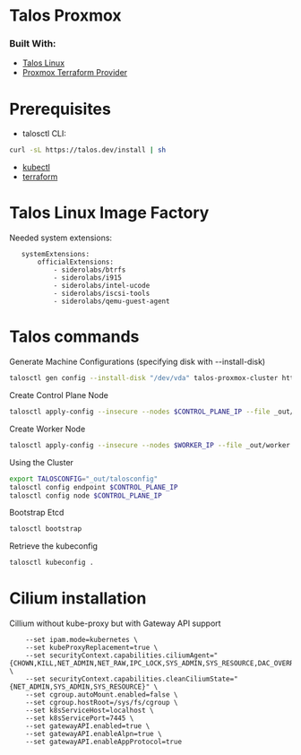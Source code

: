 Talos Proxmox
=================

### Built With:

* [Talos Linux](https://talos.dev)
* [Proxmox Terraform Provider](https://registry.terraform.io/providers/Telmate/proxmox/latest)

Prerequisites
============


* talosctl CLI:
 ```bash
 curl -sL https://talos.dev/install | sh
 ```
 * [kubectl](https://kubernetes.io/docs/tasks/tools/)
 * [terraform](https://developer.hashicorp.com/terraform/downloads?product_intent=terraform)

Talos Linux Image Factory
============

Needed system extensions:

 ```customization:
    systemExtensions:
        officialExtensions:
            - siderolabs/btrfs
            - siderolabs/i915
            - siderolabs/intel-ucode
            - siderolabs/iscsi-tools
            - siderolabs/qemu-guest-agent
 ```

Talos commands
============

Generate Machine Configurations (specifying disk with --install-disk)
```bash
talosctl gen config --install-disk "/dev/vda" talos-proxmox-cluster https://$CONTROL_PLANE_IP:6443 --output-dir _out --install-image  factory.talos.dev/nocloud-installer/77cbaa210db80862d6a2bbbe8c22379dbde2ced240124ed6e25a68a5074f0d24:v1.11.0 --config-patch @patch.yaml
```

Create Control Plane Node
```bash
talosctl apply-config --insecure --nodes $CONTROL_PLANE_IP --file _out/controlplane.yaml
```

Create Worker Node
```bash
talosctl apply-config --insecure --nodes $WORKER_IP --file _out/worker.yaml
```

Using the Cluster
```bash
export TALOSCONFIG="_out/talosconfig"
talosctl config endpoint $CONTROL_PLANE_IP
talosctl config node $CONTROL_PLANE_IP
```

Bootstrap Etcd
```bash
talosctl bootstrap
```

Retrieve the kubeconfig
```bash
talosctl kubeconfig .
```

Cilium installation
============

Cillium without kube-proxy but with Gateway API support

```cilium install \
    --set ipam.mode=kubernetes \
    --set kubeProxyReplacement=true \
    --set securityContext.capabilities.ciliumAgent="{CHOWN,KILL,NET_ADMIN,NET_RAW,IPC_LOCK,SYS_ADMIN,SYS_RESOURCE,DAC_OVERRIDE,FOWNER,SETGID,SETUID}" \
    --set securityContext.capabilities.cleanCiliumState="{NET_ADMIN,SYS_ADMIN,SYS_RESOURCE}" \
    --set cgroup.autoMount.enabled=false \
    --set cgroup.hostRoot=/sys/fs/cgroup \
    --set k8sServiceHost=localhost \
    --set k8sServicePort=7445 \
    --set gatewayAPI.enabled=true \
    --set gatewayAPI.enableAlpn=true \
    --set gatewayAPI.enableAppProtocol=true
```
